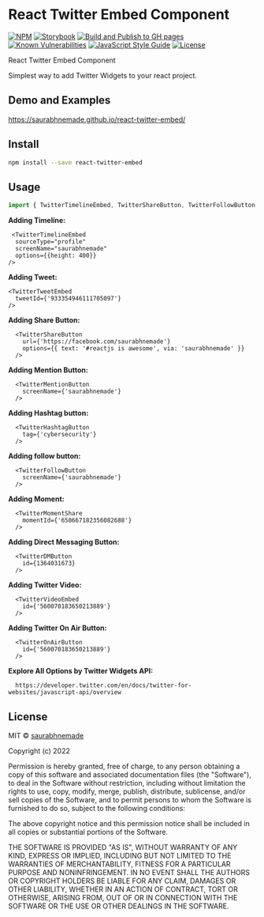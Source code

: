 
# React Twitter Embed Component

[![NPM](https://img.shields.io/npm/v/react-twitter-embed.svg)](https://www.npmjs.com/package/react-twitter-embed) [![Storybook](https://cdn.jsdelivr.net/gh/storybooks/brand@master/badge/badge-storybook.svg)](https://saurabhnemade.github.io/react-twitter-embed/) [![Build and Publish to GH pages](https://github.com/saurabhnemade/react-twitter-embed/actions/workflows/deploy.yml/badge.svg)](https://github.com/saurabhnemade/react-twitter-embed/actions/workflows/deploy.yml) [![Known Vulnerabilities](https://snyk.io/test/github/saurabhnemade/react-twitter-embed/badge.svg)](https://snyk.io/test/github/saurabhnemade/react-twitter-embed) [![JavaScript Style Guide](https://img.shields.io/badge/code_style-standard-brightgreen.svg)](https://standardjs.com) [![License](https://img.shields.io/badge/license-MIT-brightgreen.svg)](https://raw.githubusercontent.com/saurabhnemade/react-twitter-embed/master/LICENSE)

React Twitter Embed Component

Simplest way to add Twitter Widgets to your react project.

## Demo and Examples
https://saurabhnemade.github.io/react-twitter-embed/


## Install

```bash
npm install --save react-twitter-embed
```

## Usage

```jsx
import { TwitterTimelineEmbed, TwitterShareButton, TwitterFollowButton, TwitterHashtagButton, TwitterMentionButton, TwitterTweetEmbed, TwitterMomentShare, TwitterDMButton, TwitterVideoEmbed, TwitterOnAirButton } from 'react-twitter-embed';
```

**Adding Timeline:**

     <TwitterTimelineEmbed
      sourceType="profile"
      screenName="saurabhnemade"
      options={{height: 400}}
    />

**Adding Tweet:**

    <TwitterTweetEmbed
      tweetId={'933354946111705097'}
    />

**Adding Share Button:**

      <TwitterShareButton
        url={'https://facebook.com/saurabhnemade'}
        options={{ text: '#reactjs is awesome', via: 'saurabhnemade' }}
      />

**Adding Mention Button:**

      <TwitterMentionButton
        screenName={'saurabhnemade'}
      />

**Adding Hashtag button:**

      <TwitterHashtagButton
        tag={'cybersecurity'}
      />

**Adding follow button:**

      <TwitterFollowButton
        screenName={'saurabhnemade'}
      />

**Adding Moment:**

      <TwitterMomentShare
        momentId={'650667182356082688'}
      />

**Adding Direct Messaging Button:**

      <TwitterDMButton
        id={1364031673}
      />

**Adding Twitter Video:**

      <TwitterVideoEmbed
        id={'560070183650213889'}
      />

**Adding Twitter On Air Button:**

      <TwitterOnAirButton
        id={'560070183650213889'}
      />

**Explore All Options by Twitter Widgets API:**

      https://developer.twitter.com/en/docs/twitter-for-websites/javascript-api/overview


## License

MIT © [saurabhnemade](https://github.com/saurabhnemade)

Copyright (c) 2022

Permission is hereby granted, free of charge, to any person obtaining a copy
of this software and associated documentation files (the "Software"), to deal
in the Software without restriction, including without limitation the rights
to use, copy, modify, merge, publish, distribute, sublicense, and/or sell
copies of the Software, and to permit persons to whom the Software is
furnished to do so, subject to the following conditions:

The above copyright notice and this permission notice shall be included in all
copies or substantial portions of the Software.

THE SOFTWARE IS PROVIDED "AS IS", WITHOUT WARRANTY OF ANY KIND, EXPRESS OR
IMPLIED, INCLUDING BUT NOT LIMITED TO THE WARRANTIES OF MERCHANTABILITY,
FITNESS FOR A PARTICULAR PURPOSE AND NONINFRINGEMENT. IN NO EVENT SHALL THE
AUTHORS OR COPYRIGHT HOLDERS BE LIABLE FOR ANY CLAIM, DAMAGES OR OTHER
LIABILITY, WHETHER IN AN ACTION OF CONTRACT, TORT OR OTHERWISE, ARISING FROM,
OUT OF OR IN CONNECTION WITH THE SOFTWARE OR THE USE OR OTHER DEALINGS IN THE
SOFTWARE.

